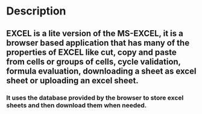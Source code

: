 # Description

## EXCEL is a lite version of the MS-EXCEL, it is a browser based application that has many of the properties of EXCEL like cut, copy and paste from cells or groups of cells, cycle validation, formula evaluation, downloading a sheet as excel sheet or uploading an excel sheet.

### It uses the database provided by the browser to store excel sheets and then download them when needed.